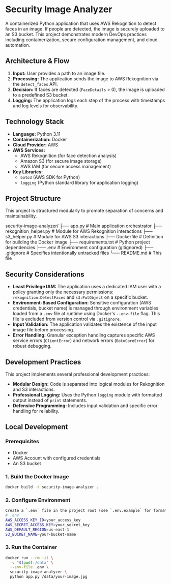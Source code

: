 # Security Image Analyzer

A containerized Python application that uses AWS Rekognition to detect faces in an image. If people are detected, the image is securely uploaded to an S3 bucket. This project demonstrates modern DevOps practices including containerization, secure configuration management, and cloud automation.

## Architecture & Flow

1.  **Input:** User provides a path to an image file.
2.  **Processing:** The application sends the image to AWS Rekognition via the `detect_faces` API.
3.  **Decision:** If faces are detected (`FaceDetails` > 0), the image is uploaded to a predefined S3 bucket.
4.  **Logging:** The application logs each step of the process with timestamps and log levels for observability.

## Technology Stack

*   **Language:** Python 3.11
*   **Containerization:** Docker
*   **Cloud Provider:** AWS
*   **AWS Services:**
    *   AWS Rekognition (for face detection analysis)
    *   Amazon S3 (for secure image storage)
    *   AWS IAM (for secure access management)
*   **Key Libraries:**
    *   `boto3` (AWS SDK for Python)
    *   `logging` (Python standard library for application logging)

## Project Structure

This project is structured modularly to promote separation of concerns and maintainability.

security-image-analyzer/
├── app.py # Main application orchestrator
├── rekognition_helper.py # Module for AWS Rekognition interactions
├── s3_helper.py # Module for AWS S3 interactions
├── Dockerfile # Definition for building the Docker image
├── requirements.txt # Python project dependencies
├── .env # Environment configuration (gitignored)
├── .gitignore # Specifies intentionally untracked files
└── README.md # This file

## Security Considerations

*   **Least Privilege IAM:** The application uses a dedicated IAM user with a policy granting only the necessary permissions: `rekognition:DetectFaces` and `s3:PutObject` on a specific bucket.
*   **Environment-Based Configuration:** Sensitive configuration (AWS credentials, bucket name) is managed through environment variables loaded from a `.env` file at runtime using Docker's `--env-file` flag. This file is excluded from version control via `.gitignore`.
*   **Input Validation:** The application validates the existence of the input image file before processing.
*   **Error Handling:** Granular exception handling captures specific AWS service errors (`ClientError`) and network errors (`BotoCoreError`) for robust debugging.

## Development Practices

This project implements several professional development practices:

*   **Modular Design:** Code is separated into logical modules for Rekognition and S3 interactions.
*   **Professional Logging:** Uses the Python `logging` module with formatted output instead of `print` statements.
*   **Defensive Programming:** Includes input validation and specific error handling for reliability.

## Local Development

### Prerequisites
*   Docker
*   AWS Account with configured credentials
*   An S3 bucket

### 1. Build the Docker Image
```bash
docker build -t security-image-analyzer .
```

### 2. Configure Environment
```bash
Create a `.env` file in the project root (see `.env.example` for format):
# .env
AWS_ACCESS_KEY_ID=your_access_key
AWS_SECRET_ACCESS_KEY=your_secret_key
AWS_DEFAULT_REGION=us-east-1
S3_BUCKET_NAME=your-bucket-name
```

 ### 3. Run the Container
```bash
docker run --rm -it \
  -v "$(pwd):/data" \
  --env-file .env \
  security-image-analyzer \
  python app.py /data/your-image.jpg
```
